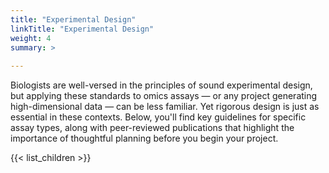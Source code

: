 ```yaml
---
title: "Experimental Design"
linkTitle: "Experimental Design"
weight: 4
summary: >
  
---
```


Biologists are well-versed in the principles of sound experimental design, but applying these standards to omics assays — or any project generating high-dimensional data — can be less familiar. Yet rigorous design is just as essential in these contexts. Below, you'll find key guidelines for specific assay types, along with peer-reviewed publications that highlight the importance of thoughtful planning before you begin your project.

{{< list_children >}}
